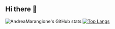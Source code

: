 ## Hi there 👋

![AndreaMarangione's GitHub stats](https://github-readme-stats.vercel.app/api?username=AndreaMarangione&show_icons=true&theme=merko)
[![Top Langs](https://github-readme-stats.vercel.app/api/top-langs/?username=AndreaMarangione&theme=onedark&layout=compact)](https://github.com/anuraghazra/github-readme-stats)


<!--
**AndreaMarangione/AndreaMarangione** is a ✨ _special_ ✨ repository because its `README.md` (this file) appears on your GitHub profile.

Here are some ideas to get you started:

- 📫 How to reach me: ...
- 😄 Pronouns: ...
- ⚡ Fun fact: ...
-->
